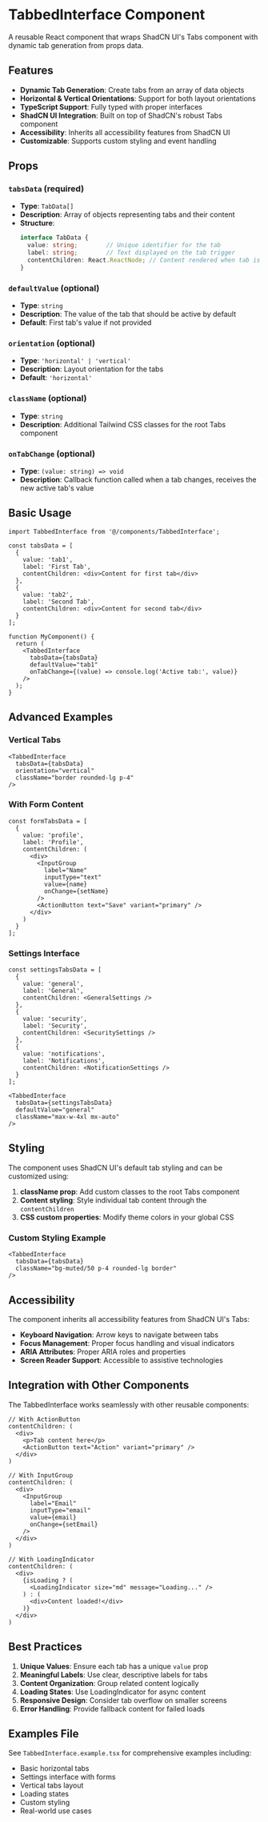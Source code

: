# TabbedInterface Component

A reusable React component that wraps ShadCN UI's Tabs component with dynamic tab generation from props data.

## Features

- **Dynamic Tab Generation**: Create tabs from an array of data objects
- **Horizontal & Vertical Orientations**: Support for both layout orientations
- **TypeScript Support**: Fully typed with proper interfaces
- **ShadCN UI Integration**: Built on top of ShadCN's robust Tabs component
- **Accessibility**: Inherits all accessibility features from ShadCN UI
- **Customizable**: Supports custom styling and event handling

## Props

### `tabsData` (required)
- **Type**: `TabData[]`
- **Description**: Array of objects representing tabs and their content
- **Structure**:
  ```typescript
  interface TabData {
    value: string;        // Unique identifier for the tab
    label: string;        // Text displayed on the tab trigger
    contentChildren: React.ReactNode; // Content rendered when tab is active
  }
  ```

### `defaultValue` (optional)
- **Type**: `string`
- **Description**: The value of the tab that should be active by default
- **Default**: First tab's value if not provided

### `orientation` (optional)
- **Type**: `'horizontal' | 'vertical'`
- **Description**: Layout orientation for the tabs
- **Default**: `'horizontal'`

### `className` (optional)
- **Type**: `string`
- **Description**: Additional Tailwind CSS classes for the root Tabs component

### `onTabChange` (optional)
- **Type**: `(value: string) => void`
- **Description**: Callback function called when a tab changes, receives the new active tab's value

## Basic Usage

```tsx
import TabbedInterface from '@/components/TabbedInterface';

const tabsData = [
  {
    value: 'tab1',
    label: 'First Tab',
    contentChildren: <div>Content for first tab</div>
  },
  {
    value: 'tab2',
    label: 'Second Tab',
    contentChildren: <div>Content for second tab</div>
  }
];

function MyComponent() {
  return (
    <TabbedInterface
      tabsData={tabsData}
      defaultValue="tab1"
      onTabChange={(value) => console.log('Active tab:', value)}
    />
  );
}
```

## Advanced Examples

### Vertical Tabs
```tsx
<TabbedInterface
  tabsData={tabsData}
  orientation="vertical"
  className="border rounded-lg p-4"
/>
```

### With Form Content
```tsx
const formTabsData = [
  {
    value: 'profile',
    label: 'Profile',
    contentChildren: (
      <div>
        <InputGroup
          label="Name"
          inputType="text"
          value={name}
          onChange={setName}
        />
        <ActionButton text="Save" variant="primary" />
      </div>
    )
  }
];
```

### Settings Interface
```tsx
const settingsTabsData = [
  {
    value: 'general',
    label: 'General',
    contentChildren: <GeneralSettings />
  },
  {
    value: 'security',
    label: 'Security',
    contentChildren: <SecuritySettings />
  },
  {
    value: 'notifications',
    label: 'Notifications',
    contentChildren: <NotificationSettings />
  }
];

<TabbedInterface
  tabsData={settingsTabsData}
  defaultValue="general"
  className="max-w-4xl mx-auto"
/>
```

## Styling

The component uses ShadCN UI's default tab styling and can be customized using:

1. **className prop**: Add custom classes to the root Tabs component
2. **Content styling**: Style individual tab content through the `contentChildren`
3. **CSS custom properties**: Modify theme colors in your global CSS

### Custom Styling Example
```tsx
<TabbedInterface
  tabsData={tabsData}
  className="bg-muted/50 p-4 rounded-lg border"
/>
```

## Accessibility

The component inherits all accessibility features from ShadCN UI's Tabs:

- **Keyboard Navigation**: Arrow keys to navigate between tabs
- **Focus Management**: Proper focus handling and visual indicators
- **ARIA Attributes**: Proper ARIA roles and properties
- **Screen Reader Support**: Accessible to assistive technologies

## Integration with Other Components

The TabbedInterface works seamlessly with other reusable components:

```tsx
// With ActionButton
contentChildren: (
  <div>
    <p>Tab content here</p>
    <ActionButton text="Action" variant="primary" />
  </div>
)

// With InputGroup
contentChildren: (
  <div>
    <InputGroup
      label="Email"
      inputType="email"
      value={email}
      onChange={setEmail}
    />
  </div>
)

// With LoadingIndicator
contentChildren: (
  <div>
    {isLoading ? (
      <LoadingIndicator size="md" message="Loading..." />
    ) : (
      <div>Content loaded!</div>
    )}
  </div>
)
```

## Best Practices

1. **Unique Values**: Ensure each tab has a unique `value` prop
2. **Meaningful Labels**: Use clear, descriptive labels for tabs
3. **Content Organization**: Group related content logically
4. **Loading States**: Use LoadingIndicator for async content
5. **Responsive Design**: Consider tab overflow on smaller screens
6. **Error Handling**: Provide fallback content for failed loads

## Examples File

See `TabbedInterface.example.tsx` for comprehensive examples including:
- Basic horizontal tabs
- Settings interface with forms
- Vertical tabs layout
- Loading states
- Custom styling
- Real-world use cases 
